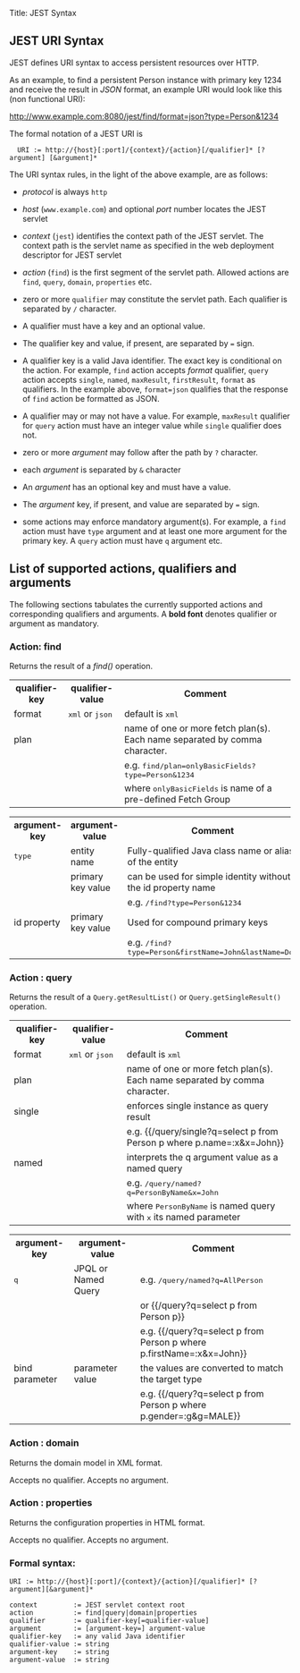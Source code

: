 Title: JEST Syntax


<a name="JESTSyntax-JESTURISyntax"></a>


## JEST URI Syntax

JEST defines URI syntax to access persistent resources over HTTP. 

As an example, to find a persistent Person instance with primary key 1234 and
receive the result in *JSON* format, an example URI would look like this (non functional URI):
	  
<http://www.example.com:8080/jest/find/format=json?type=Person&1234>

The formal notation of a JEST URI is

      URI := http://{host}[:port]/{context}/{action}[/qualifier]* [?argument] [&argument]*

The URI syntax rules, in the light of the above example, are as follows:

  * _protocol_ is always `http`
  
  * _host_ (`www.example.com`) and optional _port_ number locates the
JEST servlet
  
  * _context_ (`jest`) identifies the context path of the JEST servlet.
The context path is the servlet name
    as specified in the web deployment descriptor for JEST servlet
    
  * _action_ (`find`) is the first segment of the servlet path. 
    Allowed actions are `find`, `query`, `domain`, `properties`
etc.
  
  * zero or more `qualifier` may constitute the servlet path. Each
qualifier is separated by `/` character.
  * A qualifier must have a key and an optional value. 
  * The qualifier key and value, if present, are separated by `=` sign.
  * A qualifier key is a valid Java identifier. The exact key is
conditional on the action. For example, `find` action
    accepts *format* qualifier, `query` action accepts `single`,
`named`, `maxResult`, `firstResult`, 
    `format` as qualifiers.
    In the example above, `format=json` qualifies that the response of
`find` action be formatted as JSON. 
  * A qualifier may or may not have a value. For example, `maxResult`
qualifier for `query` action must have 
    an integer value while `single` qualifier does not.
    
  * zero or more _argument_ may follow after the path by `?` character.
  * each _argument_ is separated by `&` character
  * An _argument_ has an optional key and must have a value.
  * The _argument_ key, if present, and value are separated by `=` sign.
   
  * some actions may enforce mandatory argument(s). For example, a `find`
action must have `type` argument 
    and at least one more argument for the primary key. A `query` action
must have `q` argument etc.
           

<a name="JESTSyntax-Listofsupportedactions,qualifiersandarguments"></a>

## List of supported actions, qualifiers and arguments

The following sections tabulates the currently supported actions and
corresponding qualifiers and arguments.
A **bold font** denotes qualifier or argument as mandatory.
 
<a name="JESTSyntax-Action:find"></a>

### Action: find

Returns the result of a *find()* operation.  

<table>
<tr><th>qualifier-key </th><th> qualifier-value</th><th>	      Comment</th></tr>
<tr><td class="border">format 	 </td><td class="border"> <tt>xml</tt> or <tt>json</tt>	 </td><td class="border"> default is <tt>xml</tt></td></tr>
<tr><td class="border">plan		 </td><td class="border">			 </td><td class="border"> name of one or more fetch
plan(s). Each name separated by comma character.</td></tr>
<tr><td class="border">		 </td><td class="border">			 </td><td class="border"> e.g.
<tt>find/plan=onlyBasicFields?type=Person&1234</tt></td></tr>
<tr><td class="border">		 </td><td class="border">			 </td><td class="border"> where <tt>onlyBasicFields</tt> is
name of a pre-defined Fetch Group</td></tr>
</table>

<table>
<tr><th>argument-key	</th><th>argument-value       </th><th>     Comment </th></tr>
<tr><td class="border"><tt>type</tt> 	</td><td class="border">entity name	       </td><td class="border"> Fully-qualified Java class name or
alias of the entity </td></tr>
<tr><td class="border">		</td><td class="border">primary key value     </td><td class="border"> can be used for simple identity
without the id property name</td></tr>
<tr><td class="border">		</td><td class="border">		       </td><td class="border"> e.g. <tt>/find?type=Person&1234</tt></td></tr>
<tr><td class="border">id property	</td><td class="border">primary key value     </td><td class="border"> Used for compound primary keys</td></tr>
<tr><td class="border">		</td><td class="border">		       </td><td class="border"> e.g.
<tt>/find?type=Person&firstName=John&lastName=Doe</tt></td></tr>
</table>
               
<a name="JESTSyntax-Action:query"></a>

### Action : query

Returns the result of a `Query.getResultList()` or
`Query.getSingleResult()` operation.	

<table>
<tr><th>qualifier-key </th><th> qualifier-value</th><th>	      Comment</th></tr>
<tr><td class="border">format 	</td><td class="border"> <tt>xml</tt> or <tt>json</tt>	 </td><td class="border"> default is <tt>xml</tt></td></tr>
<tr><td class="border">plan		</td><td class="border">		</td><td class="border"> name of one or more fetch plan(s). Each
name separated by comma character.</td></tr>
<tr><td class="border">single 	</td><td class="border">		</td><td class="border"> enforces single instance as query result
</td></tr>
<tr><td class="border">		</td><td class="border">		</td><td class="border"> e.g. {{/query/single?q=select p from
Person p where p.name=:x&x=John}} </td></tr>
<tr><td class="border">named		</td><td class="border">		</td><td class="border"> interprets the q argument value as a
named query</td></tr>
<tr><td class="border">		</td><td class="border">		</td><td class="border"> e.g.
<tt>/query/named?q=PersonByName&x=John</tt> </td></tr>
<tr><td class="border">		 </td><td class="border">		</td><td class="border"> where <tt>PersonByName</tt> is named query
with <tt>x</tt> its named parameter</td></tr>
</table>

<table>
<tr><th>argument-key	</th><th>argument-value       </th><th>     Comment </th></tr>
<tr><td class="border"><tt>q</tt>		</td><td class="border">JPQL or Named Query   </td><td class="border"> e.g. <tt>/query/named?q=AllPerson</tt></td></tr>
<tr><td class="border">		</td><td class="border">		       </td><td class="border"> or {{/query?q=select p from Person
p}}</td></tr>
<tr><td class="border">		</td><td class="border">		       </td><td class="border"> e.g. {{/query?q=select p from
Person p where p.firstName=:x&x=John}}</td></tr>
<tr><td class="border">bind parameter </td><td class="border">parameter value       </td><td class="border"> the values are converted to match
the target type</td></tr>
<tr><td class="border">		</td><td class="border">		       </td><td class="border"> e.g. {{/query?q=select p from
Person p where p.gender=:g&g=MALE}}</td></tr>
</table>

<a name="JESTSyntax-Action:domain"></a>

### Action : domain

Returns the domain model in XML format.

Accepts no qualifier.
Accepts no argument. 

<a name="JESTSyntax-Action:properties"></a>

### Action : properties

Returns the configuration properties in HTML format.

Accepts no qualifier.
Accepts no argument. 


<a name="JESTSyntax-Formalsyntax:"></a>

### Formal syntax:

    URI := http://{host}[:port]/{context}/{action}[/qualifier]* [?argument][&argument]*

    context         := JEST servlet context root
    action	        := find|query|domain|properties
    qualifier       := qualifier-key[=qualifier-value]
    argument        := [argument-key=] argument-value
    qualifier-key   := any valid Java identifier 
    qualifier-value := string
    argument-key    := string 
    argument-value  := string
